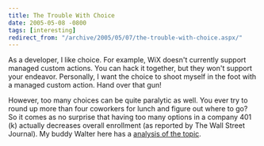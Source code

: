 ```yaml
---
title: The Trouble With Choice
date: 2005-05-08 -0800
tags: [interesting]
redirect_from: "/archive/2005/05/07/the-trouble-with-choice.aspx/"
---
```


As a developer, I like choice. For example, WiX doesn't currently
support managed custom actions. You can hack it together, but they won't
support your endeavor. Personally, I want the choice to shoot myself in
the foot with a managed custom action. Hand over that gun!

However, too many choices can be quite paralytic as well. You ever try
to round up more than four coworkers for lunch and figure out where to
go? So it comes as no surprise that having too many options in a company
401 (k) actually decreases overall enrollment (as reported by The Wall
Street Journal). My buddy Walter here has a [analysis of the
topic](http://spaces.msn.com/members/waltimate/Blog/cns!1pCvw_V_FwCgTXneX4GXlXLw!308.entry).

